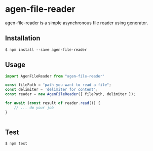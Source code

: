 # agen-file-reader
agen-file-reader is a simple asynchronous file reader using generator.

## Installation
```
$ npm install --save agen-file-reader
```

## Usage
```typescript
import AgenFileReader from "agen-file-reader"

const filePath = "path you want to read a file";
const delimiter = 'delimiter for content'; 
const reader = new AgenFileReader({ filePath, delimiter });

for await (const result of reader.read()) {
    // ... do your job
}
 
```

## Test
```
$ npm test
```
